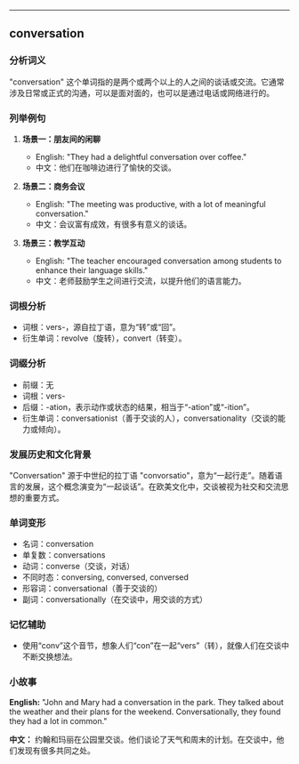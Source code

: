 
---------------
## conversation
### 分析词义
"conversation" 这个单词指的是两个或两个以上的人之间的谈话或交流。它通常涉及日常或正式的沟通，可以是面对面的，也可以是通过电话或网络进行的。

### 列举例句
1. **场景一：朋友间的闲聊**
   - English: "They had a delightful conversation over coffee."
   - 中文：他们在咖啡边进行了愉快的交谈。

2. **场景二：商务会议**
   - English: "The meeting was productive, with a lot of meaningful conversation."
   - 中文：会议富有成效，有很多有意义的谈话。

3. **场景三：教学互动**
   - English: "The teacher encouraged conversation among students to enhance their language skills."
   - 中文：老师鼓励学生之间进行交流，以提升他们的语言能力。

### 词根分析
- 词根：vers-，源自拉丁语，意为“转”或“回”。
- 衍生单词：revolve（旋转），convert（转变）。

### 词缀分析
- 前缀：无
- 词根：vers-
- 后缀：-ation，表示动作或状态的结果，相当于“-ation”或“-ition”。
- 衍生单词：conversationist（善于交谈的人），conversationality（交谈的能力或倾向）。

### 发展历史和文化背景
"Conversation" 源于中世纪的拉丁语 "convorsatio"，意为“一起行走”。随着语言的发展，这个概念演变为“一起谈话”。在欧美文化中，交谈被视为社交和交流思想的重要方式。

### 单词变形
- 名词：conversation
- 单复数：conversations
- 动词：converse（交谈，对话）
- 不同时态：conversing, conversed, conversed
- 形容词：conversational（善于交谈的）
- 副词：conversationally（在交谈中，用交谈的方式）

### 记忆辅助
- 使用“conv”这个音节，想象人们“con”在一起“vers”（转），就像人们在交谈中不断交换想法。

### 小故事
**English:**
"John and Mary had a conversation in the park. They talked about the weather and their plans for the weekend. Conversationally, they found they had a lot in common."

**中文：**
约翰和玛丽在公园里交谈。他们谈论了天气和周末的计划。在交谈中，他们发现有很多共同之处。

